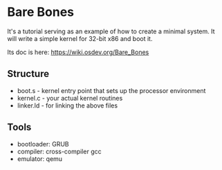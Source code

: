 Bare Bones
==========

It's a tutorial serving as an example of how to create a minimal system.
It will write a simple kernel for 32-bit x86 and boot it.

Its doc is here:
https://wiki.osdev.org/Bare_Bones

Structure
---------

* boot.s - kernel entry point that sets up the processor environment
* kernel.c - your actual kernel routines
* linker.ld - for linking the above files

Tools
-----

* bootloader: GRUB
* compiler: cross-compiler gcc
* emulator: qemu

